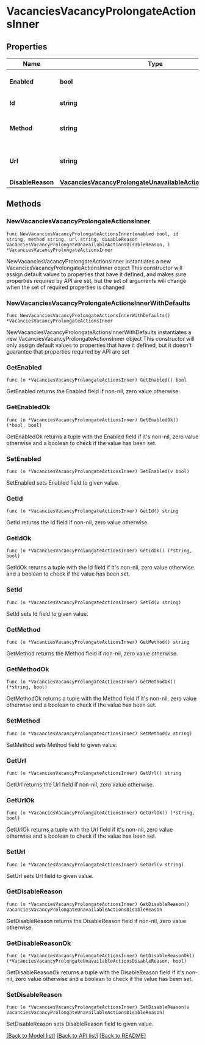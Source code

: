 # VacanciesVacancyProlongateActionsInner

## Properties

Name | Type | Description | Notes
------------ | ------------- | ------------- | -------------
**Enabled** | **bool** | Возможно ли выполнить действие | 
**Id** | **string** | Идентификатор действия | 
**Method** | **string** | HTTP-метод запроса для выполнения действия | 
**Url** | **string** | URL запроса для выполнения действия | 
**DisableReason** | [**VacanciesVacancyProlongateUnavailableActionsDisableReason**](VacanciesVacancyProlongateUnavailableActionsDisableReason.md) |  | 

## Methods

### NewVacanciesVacancyProlongateActionsInner

`func NewVacanciesVacancyProlongateActionsInner(enabled bool, id string, method string, url string, disableReason VacanciesVacancyProlongateUnavailableActionsDisableReason, ) *VacanciesVacancyProlongateActionsInner`

NewVacanciesVacancyProlongateActionsInner instantiates a new VacanciesVacancyProlongateActionsInner object
This constructor will assign default values to properties that have it defined,
and makes sure properties required by API are set, but the set of arguments
will change when the set of required properties is changed

### NewVacanciesVacancyProlongateActionsInnerWithDefaults

`func NewVacanciesVacancyProlongateActionsInnerWithDefaults() *VacanciesVacancyProlongateActionsInner`

NewVacanciesVacancyProlongateActionsInnerWithDefaults instantiates a new VacanciesVacancyProlongateActionsInner object
This constructor will only assign default values to properties that have it defined,
but it doesn't guarantee that properties required by API are set

### GetEnabled

`func (o *VacanciesVacancyProlongateActionsInner) GetEnabled() bool`

GetEnabled returns the Enabled field if non-nil, zero value otherwise.

### GetEnabledOk

`func (o *VacanciesVacancyProlongateActionsInner) GetEnabledOk() (*bool, bool)`

GetEnabledOk returns a tuple with the Enabled field if it's non-nil, zero value otherwise
and a boolean to check if the value has been set.

### SetEnabled

`func (o *VacanciesVacancyProlongateActionsInner) SetEnabled(v bool)`

SetEnabled sets Enabled field to given value.


### GetId

`func (o *VacanciesVacancyProlongateActionsInner) GetId() string`

GetId returns the Id field if non-nil, zero value otherwise.

### GetIdOk

`func (o *VacanciesVacancyProlongateActionsInner) GetIdOk() (*string, bool)`

GetIdOk returns a tuple with the Id field if it's non-nil, zero value otherwise
and a boolean to check if the value has been set.

### SetId

`func (o *VacanciesVacancyProlongateActionsInner) SetId(v string)`

SetId sets Id field to given value.


### GetMethod

`func (o *VacanciesVacancyProlongateActionsInner) GetMethod() string`

GetMethod returns the Method field if non-nil, zero value otherwise.

### GetMethodOk

`func (o *VacanciesVacancyProlongateActionsInner) GetMethodOk() (*string, bool)`

GetMethodOk returns a tuple with the Method field if it's non-nil, zero value otherwise
and a boolean to check if the value has been set.

### SetMethod

`func (o *VacanciesVacancyProlongateActionsInner) SetMethod(v string)`

SetMethod sets Method field to given value.


### GetUrl

`func (o *VacanciesVacancyProlongateActionsInner) GetUrl() string`

GetUrl returns the Url field if non-nil, zero value otherwise.

### GetUrlOk

`func (o *VacanciesVacancyProlongateActionsInner) GetUrlOk() (*string, bool)`

GetUrlOk returns a tuple with the Url field if it's non-nil, zero value otherwise
and a boolean to check if the value has been set.

### SetUrl

`func (o *VacanciesVacancyProlongateActionsInner) SetUrl(v string)`

SetUrl sets Url field to given value.


### GetDisableReason

`func (o *VacanciesVacancyProlongateActionsInner) GetDisableReason() VacanciesVacancyProlongateUnavailableActionsDisableReason`

GetDisableReason returns the DisableReason field if non-nil, zero value otherwise.

### GetDisableReasonOk

`func (o *VacanciesVacancyProlongateActionsInner) GetDisableReasonOk() (*VacanciesVacancyProlongateUnavailableActionsDisableReason, bool)`

GetDisableReasonOk returns a tuple with the DisableReason field if it's non-nil, zero value otherwise
and a boolean to check if the value has been set.

### SetDisableReason

`func (o *VacanciesVacancyProlongateActionsInner) SetDisableReason(v VacanciesVacancyProlongateUnavailableActionsDisableReason)`

SetDisableReason sets DisableReason field to given value.



[[Back to Model list]](../README.md#documentation-for-models) [[Back to API list]](../README.md#documentation-for-api-endpoints) [[Back to README]](../README.md)


